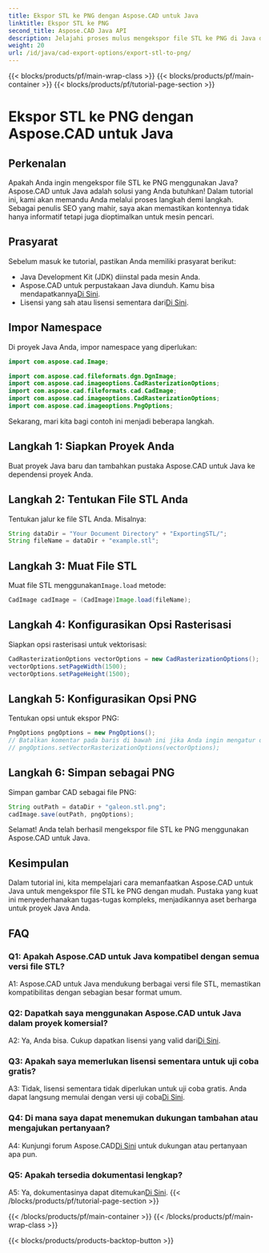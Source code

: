```yaml
---
title: Ekspor STL ke PNG dengan Aspose.CAD untuk Java
linktitle: Ekspor STL ke PNG
second_title: Aspose.CAD Java API
description: Jelajahi proses mulus mengekspor file STL ke PNG di Java dengan Aspose.CAD. Sederhanakan alur kerja Anda dan tingkatkan proyek Java Anda dengan mudah.
weight: 20
url: /id/java/cad-export-options/export-stl-to-png/
---
```


{{< blocks/products/pf/main-wrap-class >}}
{{< blocks/products/pf/main-container >}}
{{< blocks/products/pf/tutorial-page-section >}}

# Ekspor STL ke PNG dengan Aspose.CAD untuk Java

## Perkenalan

Apakah Anda ingin mengekspor file STL ke PNG menggunakan Java? Aspose.CAD untuk Java adalah solusi yang Anda butuhkan! Dalam tutorial ini, kami akan memandu Anda melalui proses langkah demi langkah. Sebagai penulis SEO yang mahir, saya akan memastikan kontennya tidak hanya informatif tetapi juga dioptimalkan untuk mesin pencari.

## Prasyarat

Sebelum masuk ke tutorial, pastikan Anda memiliki prasyarat berikut:

- Java Development Kit (JDK) diinstal pada mesin Anda.
-  Aspose.CAD untuk perpustakaan Java diunduh. Kamu bisa mendapatkannya[Di Sini](https://releases.aspose.com/cad/java/).
-  Lisensi yang sah atau lisensi sementara dari[Di Sini](https://purchase.aspose.com/temporary-license/).

## Impor Namespace

Di proyek Java Anda, impor namespace yang diperlukan:

```java
import com.aspose.cad.Image;

import com.aspose.cad.fileformats.dgn.DgnImage;
import com.aspose.cad.imageoptions.CadRasterizationOptions;
import com.aspose.cad.fileformats.cad.CadImage;
import com.aspose.cad.imageoptions.CadRasterizationOptions;
import com.aspose.cad.imageoptions.PngOptions;
```

Sekarang, mari kita bagi contoh ini menjadi beberapa langkah.

## Langkah 1: Siapkan Proyek Anda

Buat proyek Java baru dan tambahkan pustaka Aspose.CAD untuk Java ke dependensi proyek Anda.

## Langkah 2: Tentukan File STL Anda

Tentukan jalur ke file STL Anda. Misalnya:

```java
String dataDir = "Your Document Directory" + "ExportingSTL/";
String fileName = dataDir + "example.stl";
```

## Langkah 3: Muat File STL

 Muat file STL menggunakan`Image.load` metode:

```java
CadImage cadImage = (CadImage)Image.load(fileName);
```

## Langkah 4: Konfigurasikan Opsi Rasterisasi

Siapkan opsi rasterisasi untuk vektorisasi:

```java
CadRasterizationOptions vectorOptions = new CadRasterizationOptions();
vectorOptions.setPageWidth(1500);
vectorOptions.setPageHeight(1500);
```

## Langkah 5: Konfigurasikan Opsi PNG

Tentukan opsi untuk ekspor PNG:

```java
PngOptions pngOptions = new PngOptions();
// Batalkan komentar pada baris di bawah ini jika Anda ingin mengatur opsi rasterisasi vektor
// pngOptions.setVectorRasterizationOptions(vectorOptions);
```

## Langkah 6: Simpan sebagai PNG

Simpan gambar CAD sebagai file PNG:

```java
String outPath = dataDir + "galeon.stl.png";
cadImage.save(outPath, pngOptions);
```

Selamat! Anda telah berhasil mengekspor file STL ke PNG menggunakan Aspose.CAD untuk Java.

## Kesimpulan

Dalam tutorial ini, kita mempelajari cara memanfaatkan Aspose.CAD untuk Java untuk mengekspor file STL ke PNG dengan mudah. Pustaka yang kuat ini menyederhanakan tugas-tugas kompleks, menjadikannya aset berharga untuk proyek Java Anda.

## FAQ

### Q1: Apakah Aspose.CAD untuk Java kompatibel dengan semua versi file STL?

A1: Aspose.CAD untuk Java mendukung berbagai versi file STL, memastikan kompatibilitas dengan sebagian besar format umum.

### Q2: Dapatkah saya menggunakan Aspose.CAD untuk Java dalam proyek komersial?

 A2: Ya, Anda bisa. Cukup dapatkan lisensi yang valid dari[Di Sini](https://purchase.aspose.com/buy).

### Q3: Apakah saya memerlukan lisensi sementara untuk uji coba gratis?

 A3: Tidak, lisensi sementara tidak diperlukan untuk uji coba gratis. Anda dapat langsung memulai dengan versi uji coba[Di Sini](https://releases.aspose.com/).

### Q4: Di mana saya dapat menemukan dukungan tambahan atau mengajukan pertanyaan?

 A4: Kunjungi forum Aspose.CAD[Di Sini](https://forum.aspose.com/c/cad/19) untuk dukungan atau pertanyaan apa pun.

### Q5: Apakah tersedia dokumentasi lengkap?

 A5: Ya, dokumentasinya dapat ditemukan[Di Sini](https://reference.aspose.com/cad/java/).
{{< /blocks/products/pf/tutorial-page-section >}}

{{< /blocks/products/pf/main-container >}}
{{< /blocks/products/pf/main-wrap-class >}}

{{< blocks/products/products-backtop-button >}}
